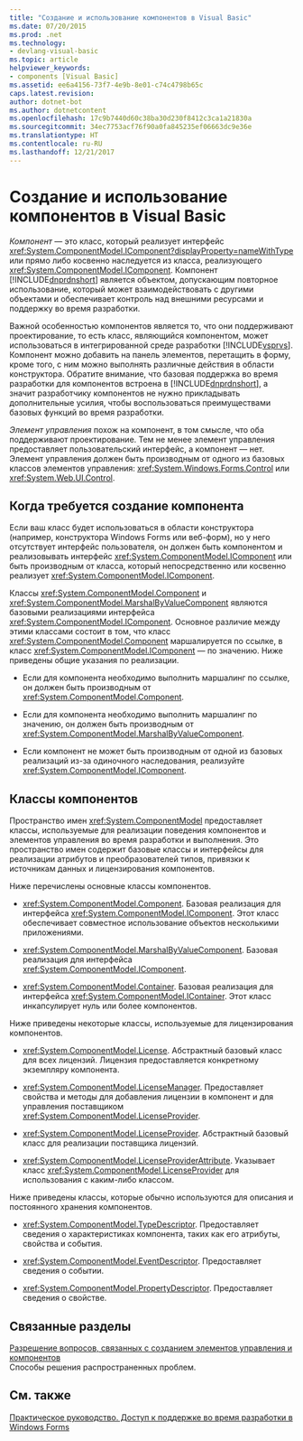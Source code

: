 ```yaml
---
title: "Создание и использование компонентов в Visual Basic"
ms.date: 07/20/2015
ms.prod: .net
ms.technology:
- devlang-visual-basic
ms.topic: article
helpviewer_keywords:
- components [Visual Basic]
ms.assetid: ee6a4156-73f7-4e9b-8e01-c74c4798b65c
caps.latest.revision: 
author: dotnet-bot
ms.author: dotnetcontent
ms.openlocfilehash: 17c9b7440d60c38ba30d230f8412c3ca1a21830a
ms.sourcegitcommit: 34ec7753acf76f90a0fa845235ef06663dc9e36e
ms.translationtype: HT
ms.contentlocale: ru-RU
ms.lasthandoff: 12/21/2017
---
```

# <a name="creating-and-using-components-in-visual-basic"></a>Создание и использование компонентов в Visual Basic
*Компонент* — это класс, который реализует интерфейс <xref:System.ComponentModel.IComponent?displayProperty=nameWithType> или прямо либо косвенно наследуется из класса, реализующего <xref:System.ComponentModel.IComponent>. Компонент [!INCLUDE[dnprdnshort](~/includes/dnprdnshort-md.md)] является объектом, допускающим повторное использование, который может взаимодействовать с другими объектами и обеспечивает контроль над внешними ресурсами и поддержку во время разработки.  
  
 Важной особенностью компонентов является то, что они поддерживают проектирование, то есть класс, являющийся компонентом, может использоваться в интегрированной среде разработки [!INCLUDE[vsprvs](~/includes/vsprvs-md.md)]. Компонент можно добавить на панель элементов, перетащить в форму, кроме того, с ним можно выполнять различные действия в области конструктора. Обратите внимание, что базовая поддержка во время разработки для компонентов встроена в [!INCLUDE[dnprdnshort](~/includes/dnprdnshort-md.md)], а значит разработчику компонентов не нужно прикладывать дополнительные усилия, чтобы воспользоваться преимуществами базовых функций во время разработки.  
  
 *Элемент управления* похож на компонент, в том смысле, что оба поддерживают проектирование. Тем не менее элемент управления предоставляет пользовательский интерфейс, а компонент — нет. Элемент управления должен быть производным от одного из базовых классов элементов управления: <xref:System.Windows.Forms.Control> или <xref:System.Web.UI.Control>.  
  
## <a name="when-to-create-a-component"></a>Когда требуется создание компонента  
 Если ваш класс будет использоваться в области конструктора (например, конструктора Windows Forms или веб-форм), но у него отсутствует интерфейс пользователя, он должен быть компонентом и реализовывать интерфейс <xref:System.ComponentModel.IComponent> или быть производным от класса, который непосредственно или косвенно реализует <xref:System.ComponentModel.IComponent>.  
  
 Классы <xref:System.ComponentModel.Component> и <xref:System.ComponentModel.MarshalByValueComponent> являются базовыми реализациями интерфейса <xref:System.ComponentModel.IComponent>. Основное различие между этими классами состоит в том, что класс <xref:System.ComponentModel.Component> маршалируется по ссылке, в класс <xref:System.ComponentModel.IComponent> — по значению. Ниже приведены общие указания по реализации.  
  
-   Если для компонента необходимо выполнить маршалинг по ссылке, он должен быть производным от <xref:System.ComponentModel.Component>.  
  
-   Если для компонента необходимо выполнить маршалинг по значению, он должен быть производным от <xref:System.ComponentModel.MarshalByValueComponent>.  
  
-   Если компонент не может быть производным от одной из базовых реализаций из-за одиночного наследования, реализуйте <xref:System.ComponentModel.IComponent>.  
  
## <a name="component-classes"></a>Классы компонентов  
 Пространство имен <xref:System.ComponentModel> предоставляет классы, используемые для реализации поведения компонентов и элементов управления во время разработки и выполнения. Это пространство имен содержит базовые классы и интерфейсы для реализации атрибутов и преобразователей типов, привязки к источникам данных и лицензирования компонентов.  
  
 Ниже перечислены основные классы компонентов.  
  
-   <xref:System.ComponentModel.Component>. Базовая реализация для интерфейса <xref:System.ComponentModel.IComponent>. Этот класс обеспечивает совместное использование объектов несколькими приложениями.  
  
-   <xref:System.ComponentModel.MarshalByValueComponent>. Базовая реализация для интерфейса <xref:System.ComponentModel.IComponent>.  
  
-   <xref:System.ComponentModel.Container>. Базовая реализация для интерфейса <xref:System.ComponentModel.IContainer>. Этот класс инкапсулирует нуль или более компонентов.  
  
 Ниже приведены некоторые классы, используемые для лицензирования компонентов.  
  
-   <xref:System.ComponentModel.License>. Абстрактный базовый класс для всех лицензий. Лицензия предоставляется конкретному экземпляру компонента.  
  
-   <xref:System.ComponentModel.LicenseManager>. Предоставляет свойства и методы для добавления лицензии в компонент и для управления поставщиком <xref:System.ComponentModel.LicenseProvider>.  
  
-   <xref:System.ComponentModel.LicenseProvider>. Абстрактный базовый класс для реализации поставщика лицензий.  
  
-   <xref:System.ComponentModel.LicenseProviderAttribute>. Указывает класс <xref:System.ComponentModel.LicenseProvider> для использования с каким-либо классом.  
  
 Ниже приведены классы, которые обычно используются для описания и постоянного хранения компонентов.  
  
-   <xref:System.ComponentModel.TypeDescriptor>. Предоставляет сведения о характеристиках компонента, таких как его атрибуты, свойства и события.  
  
-   <xref:System.ComponentModel.EventDescriptor>. Предоставляет сведения о событии.  
  
-   <xref:System.ComponentModel.PropertyDescriptor>. Предоставляет сведения о свойстве.  
  
## <a name="related-sections"></a>Связанные разделы  
 [Разрешение вопросов, связанных с созданием элементов управления и компонентов](../../framework/winforms/controls/troubleshooting-control-and-component-authoring.md)  
 Способы решения распространенных проблем.  
  
## <a name="see-also"></a>См. также  
 [Практическое руководство. Доступ к поддержке во время разработки в Windows Forms](../../framework/winforms/controls/developing-windows-forms-controls-at-design-time.md)  
 
